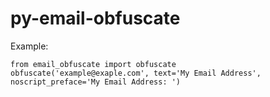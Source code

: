 # py-email-obfuscate



Example:

```
from email_obfuscate import obfuscate
obfuscate('example@exaple.com', text='My Email Address', noscript_preface='My Email Address: ')
```